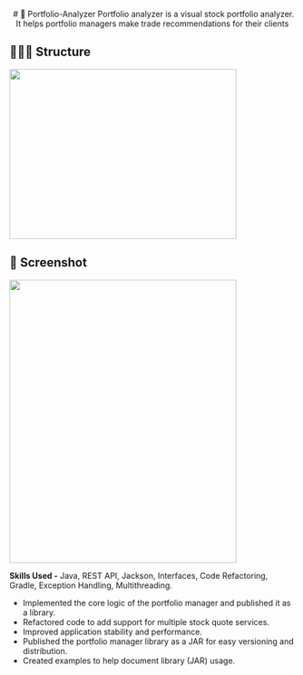 <!-- ![3476081](https://user-images.githubusercontent.com/76871563/219578109-847dd10a-38b0-45b5-a4b0-2609b6b70bbd.jpg) -->
<p align = "center">
 <img = "https://user-images.githubusercontent.com/76871563/219578109-847dd10a-38b0-45b5-a4b0-2609b6b70bbd.jpg">
# 📌 Portfolio-Analyzer
Portfolio analyzer is a visual stock portfolio analyzer. It helps portfolio managers make trade recommendations for their clients

## 👨🏽‍💻 Structure
<img src = "https://user-images.githubusercontent.com/76871563/219571725-cb7692d9-3ce5-49b5-a848-4ff06a5b85f0.png" width = "400" height = "300">

## 👀 Screenshot
<img src = "https://user-images.githubusercontent.com/76871563/219571901-fd64ee9e-12db-44ee-84fa-7ecb84277c4f.png" width = "400" height = "500">

**Skills Used -** Java, REST API, Jackson, Interfaces, Code Refactoring, Gradle, Exception Handling, Multithreading.

* Implemented the core logic of the portfolio manager and published it as a library.
* Refactored code to add support for multiple stock quote services.
* Improved application stability and performance.
* Published the portfolio manager library as a JAR for easy versioning and distribution.
* Created examples to help document library (JAR) usage.
